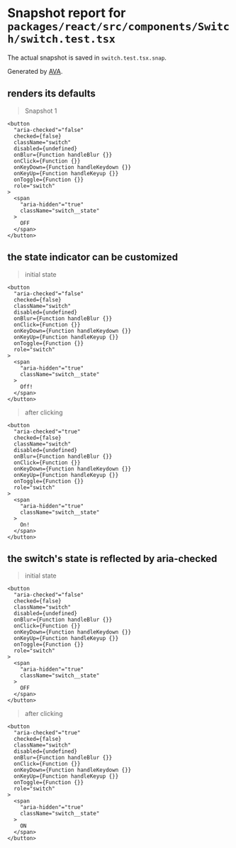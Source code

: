 # Snapshot report for `packages/react/src/components/Switch/switch.test.tsx`

The actual snapshot is saved in `switch.test.tsx.snap`.

Generated by [AVA](https://avajs.dev).

## renders its defaults

> Snapshot 1

    <button
      "aria-checked"="false"
      checked={false}
      className="switch"
      disabled={undefined}
      onBlur={Function handleBlur {}}
      onClick={Function {}}
      onKeyDown={Function handleKeydown {}}
      onKeyUp={Function handleKeyup {}}
      onToggle={Function {}}
      role="switch"
    >
      <span
        "aria-hidden"="true"
        className="switch__state"
      >
        OFF
      </span>
    </button>

## the state indicator can be customized

> initial state

    <button
      "aria-checked"="false"
      checked={false}
      className="switch"
      disabled={undefined}
      onBlur={Function handleBlur {}}
      onClick={Function {}}
      onKeyDown={Function handleKeydown {}}
      onKeyUp={Function handleKeyup {}}
      onToggle={Function {}}
      role="switch"
    >
      <span
        "aria-hidden"="true"
        className="switch__state"
      >
        Off!
      </span>
    </button>

> after clicking

    <button
      "aria-checked"="true"
      checked={false}
      className="switch"
      disabled={undefined}
      onBlur={Function handleBlur {}}
      onClick={Function {}}
      onKeyDown={Function handleKeydown {}}
      onKeyUp={Function handleKeyup {}}
      onToggle={Function {}}
      role="switch"
    >
      <span
        "aria-hidden"="true"
        className="switch__state"
      >
        On!
      </span>
    </button>

## the switch's state is reflected by aria-checked

> initial state

    <button
      "aria-checked"="false"
      checked={false}
      className="switch"
      disabled={undefined}
      onBlur={Function handleBlur {}}
      onClick={Function {}}
      onKeyDown={Function handleKeydown {}}
      onKeyUp={Function handleKeyup {}}
      onToggle={Function {}}
      role="switch"
    >
      <span
        "aria-hidden"="true"
        className="switch__state"
      >
        OFF
      </span>
    </button>

> after clicking

    <button
      "aria-checked"="true"
      checked={false}
      className="switch"
      disabled={undefined}
      onBlur={Function handleBlur {}}
      onClick={Function {}}
      onKeyDown={Function handleKeydown {}}
      onKeyUp={Function handleKeyup {}}
      onToggle={Function {}}
      role="switch"
    >
      <span
        "aria-hidden"="true"
        className="switch__state"
      >
        ON
      </span>
    </button>

